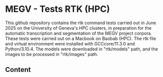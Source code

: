 # MEGV - Tests RTK (HPC)
This github repository contains the rtk command tests carried out in June 2025 on the University of Geneva's HPC clusters, in preparation for the automatic transcription and segmentation of the MEGV project corpora. These tests were carried out on a Macbook on Baobab (HPC). The rtk file and virtual environment were installed with GCCcore/11.3.0 and Python/3.10.4. The models were downloaded in "rtk/models" path, and the images to be processed in "rtk/images" path.


## Content






